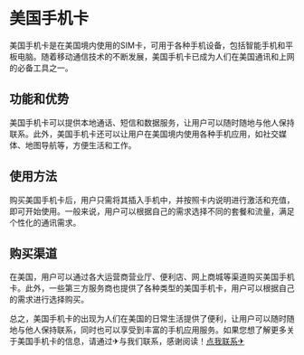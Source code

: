# 美国手机卡

美国手机卡是在美国境内使用的SIM卡，可用于各种手机设备，包括智能手机和平板电脑。随着移动通信技术的不断发展，美国手机卡已成为人们在美国通讯和上网的必备工具之一。

## 功能和优势

美国手机卡可以提供本地通话、短信和数据服务，让用户可以随时随地与他人保持联系。此外，美国手机卡还可以让用户在美国境内使用各种手机应用，如社交媒体、地图导航等，方便生活和工作。

## 使用方法

购买美国手机卡后，用户只需将其插入手机中，并按照卡内说明进行激活和充值，即可开始使用。一般来说，用户可以根据自己的需求选择不同的套餐和流量，满足个性化的通讯需求。

## 购买渠道

在美国，用户可以通过各大运营商营业厅、便利店、网上商城等渠道购买美国手机卡。此外，一些第三方服务商也提供了各种类型的美国手机卡，用户可以根据自己的需求进行选择购买。

总之，美国手机卡的出现为人们在美国的日常生活提供了便利，让用户可以随时随地与他人保持联系，同时也可以享受到丰富的手机应用服务。如果您想了解更多关于美国手机卡的信息，请通过✈与我们联系，感谢阅读！[点我联系✈](https://plus.G208.com)